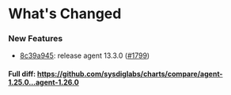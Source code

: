 # What's Changed

### New Features
- [8c39a945](https://github.com/sysdiglabs/charts/commit/8c39a9451035bf28b8af543fa6726c767927cad1): release agent 13.3.0 ([#1799](https://github.com/sysdiglabs/charts/issues/1799))
#### Full diff: https://github.com/sysdiglabs/charts/compare/agent-1.25.0...agent-1.26.0
